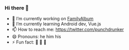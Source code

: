 ### Hi there 👋


- 🔭 I’m currently working on [FamilyAlbum](https://family-album.com/)
- 🌱 I’m currently learning Android dev, Vue.js
- 📫 How to reach me: https://twitter.com/punchdrunker
- 😄 Pronouns: he him his
- ⚡ Fun fact: 🍺 🥃 🍶

<!--
**punchdrunker/punchdrunker** is a ✨ _special_ ✨ repository because its `README.md` (this file) appears on your GitHub profile.

Here are some ideas to get you started:

- 🔭 I’m currently working on ...
- 🌱 I’m currently learning ...
- 👯 I’m looking to collaborate on ...
- 🤔 I’m looking for help with ...
- 💬 Ask me about ...
- 📫 How to reach me: ...
- 😄 Pronouns: ...
- ⚡ Fun fact: ...
-->
